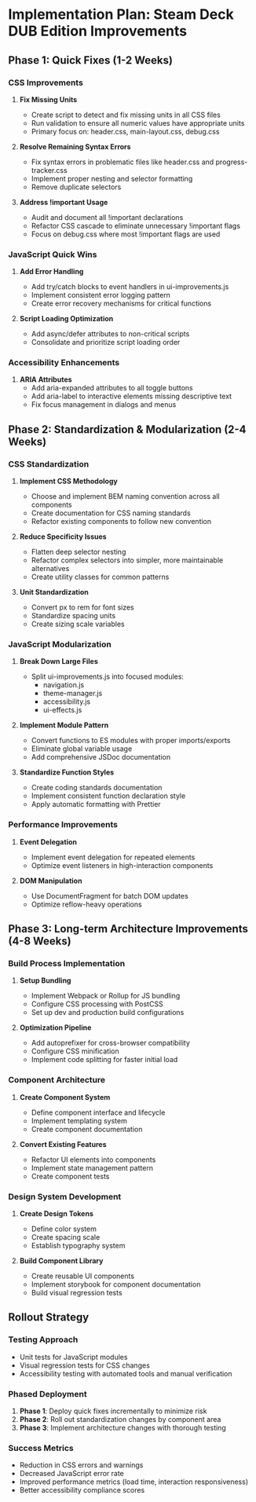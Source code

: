 # Implementation Plan: Steam Deck DUB Edition Improvements

## Phase 1: Quick Fixes (1-2 Weeks)

### CSS Improvements
1. **Fix Missing Units**
   - Create script to detect and fix missing units in all CSS files
   - Run validation to ensure all numeric values have appropriate units
   - Primary focus on: header.css, main-layout.css, debug.css

2. **Resolve Remaining Syntax Errors**
   - Fix syntax errors in problematic files like header.css and progress-tracker.css
   - Implement proper nesting and selector formatting
   - Remove duplicate selectors

3. **Address !important Usage**
   - Audit and document all !important declarations
   - Refactor CSS cascade to eliminate unnecessary !important flags
   - Focus on debug.css where most !important flags are used

### JavaScript Quick Wins
1. **Add Error Handling**
   - Add try/catch blocks to event handlers in ui-improvements.js
   - Implement consistent error logging pattern
   - Create error recovery mechanisms for critical functions

2. **Script Loading Optimization**
   - Add async/defer attributes to non-critical scripts
   - Consolidate and prioritize script loading order

### Accessibility Enhancements
1. **ARIA Attributes**
   - Add aria-expanded attributes to all toggle buttons
   - Add aria-label to interactive elements missing descriptive text
   - Fix focus management in dialogs and menus

## Phase 2: Standardization & Modularization (2-4 Weeks)

### CSS Standardization
1. **Implement CSS Methodology**
   - Choose and implement BEM naming convention across all components
   - Create documentation for CSS naming standards
   - Refactor existing components to follow new convention

2. **Reduce Specificity Issues**
   - Flatten deep selector nesting
   - Refactor complex selectors into simpler, more maintainable alternatives
   - Create utility classes for common patterns

3. **Unit Standardization**
   - Convert px to rem for font sizes
   - Standardize spacing units
   - Create sizing scale variables

### JavaScript Modularization
1. **Break Down Large Files**
   - Split ui-improvements.js into focused modules:
     - navigation.js
     - theme-manager.js
     - accessibility.js
     - ui-effects.js

2. **Implement Module Pattern**
   - Convert functions to ES modules with proper imports/exports
   - Eliminate global variable usage
   - Add comprehensive JSDoc documentation

3. **Standardize Function Styles**
   - Create coding standards documentation
   - Implement consistent function declaration style
   - Apply automatic formatting with Prettier

### Performance Improvements
1. **Event Delegation**
   - Implement event delegation for repeated elements
   - Optimize event listeners in high-interaction components

2. **DOM Manipulation**
   - Use DocumentFragment for batch DOM updates
   - Optimize reflow-heavy operations

## Phase 3: Long-term Architecture Improvements (4-8 Weeks)

### Build Process Implementation
1. **Setup Bundling**
   - Implement Webpack or Rollup for JS bundling
   - Configure CSS processing with PostCSS
   - Set up dev and production build configurations

2. **Optimization Pipeline**
   - Add autoprefixer for cross-browser compatibility
   - Configure CSS minification
   - Implement code splitting for faster initial load

### Component Architecture
1. **Create Component System**
   - Define component interface and lifecycle
   - Implement templating system
   - Create component documentation

2. **Convert Existing Features**
   - Refactor UI elements into components
   - Implement state management pattern
   - Create component tests

### Design System Development
1. **Create Design Tokens**
   - Define color system
   - Create spacing scale
   - Establish typography system

2. **Build Component Library**
   - Create reusable UI components
   - Implement storybook for component documentation
   - Build visual regression tests

## Rollout Strategy

### Testing Approach
- Unit tests for JavaScript modules
- Visual regression tests for CSS changes
- Accessibility testing with automated tools and manual verification

### Phased Deployment
1. **Phase 1**: Deploy quick fixes incrementally to minimize risk
2. **Phase 2**: Roll out standardization changes by component area
3. **Phase 3**: Implement architecture changes with thorough testing

### Success Metrics
- Reduction in CSS errors and warnings
- Decreased JavaScript error rate
- Improved performance metrics (load time, interaction responsiveness)
- Better accessibility compliance scores 
